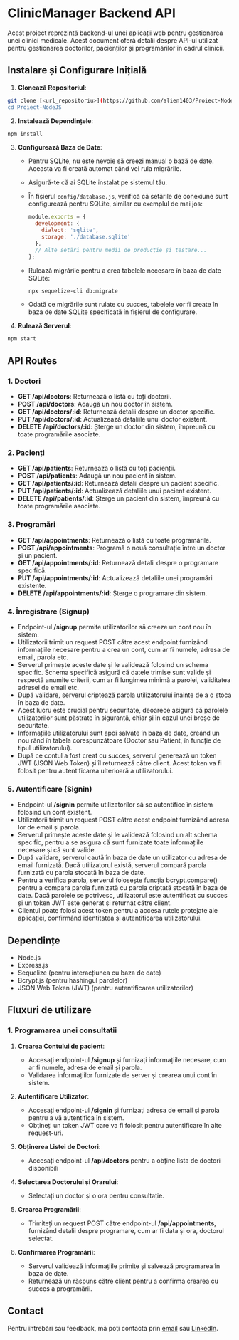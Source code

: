# ClinicManager Backend API

Acest proiect reprezintă backend-ul unei aplicații web pentru gestionarea unei clinici medicale. Acest document oferă detalii despre API-ul utilizat pentru gestionarea doctorilor, pacienților și programărilor în cadrul clinicii.

## Instalare și Configurare Inițială

1. **Clonează Repositoriul**: 
```bash
git clone [<url_repositoriu>](https://github.com/alien1403/Proiect-NodeJS.git)"
cd Proiect-NodeJS
```
2. **Instalează Dependințele**: 
```bash
npm install
```
3. **Configurează Baza de Date**: 
   - Pentru SQLite, nu este nevoie să creezi manual o bază de date. Aceasta va fi creată automat când vei rula migrările.
   - Asigură-te că ai SQLite instalat pe sistemul tău.
   - În fișierul `config/database.js`, verifică că setările de conexiune sunt configurează pentru SQLite, similar cu exemplul de mai jos:
   
     ```javascript
     module.exports = {
       development: {
         dialect: 'sqlite',
         storage: './database.sqlite'
       },
       // Alte setări pentru medii de producție și testare...
     };
     ```

   - Rulează migrările pentru a crea tabelele necesare în baza de date SQLite:
     ```
     npx sequelize-cli db:migrate
     ```

   - Odată ce migrările sunt rulate cu succes, tabelele vor fi create în baza de date SQLite specificată în fișierul de configurare.
4. **Rulează Serverul**: 
```bash
npm start
```
## API Routes

### 1. Doctori

- **GET /api/doctors**: Returnează o listă cu toți doctorii.
- **POST /api/doctors**: Adaugă un nou doctor în sistem.
- **GET /api/doctors/:id**: Returnează detalii despre un doctor specific.
- **PUT /api/doctors/:id**: Actualizează detaliile unui doctor existent.
- **DELETE /api/doctors/:id**: Șterge un doctor din sistem, împreună cu toate programările asociate.

### 2. Pacienți

- **GET /api/patients**: Returnează o listă cu toți pacienții.
- **POST /api/patients**: Adaugă un nou pacient în sistem.
- **GET /api/patients/:id**: Returnează detalii despre un pacient specific.
- **PUT /api/patients/:id**: Actualizează detaliile unui pacient existent.
- **DELETE /api/patients/:id**: Șterge un pacient din sistem, împreună cu toate programările asociate.

### 3. Programări

- **GET /api/appointments**: Returnează o listă cu toate programările.
- **POST /api/appointments**: Programă o nouă consultație între un doctor și un pacient.
- **GET /api/appointments/:id**: Returnează detalii despre o programare specifică.
- **PUT /api/appointments/:id**: Actualizează detaliile unei programări existente.
- **DELETE /api/appointments/:id**: Șterge o programare din sistem.
  
### 4. Înregistrare (Signup)
- Endpoint-ul **/signup** permite utilizatorilor să creeze un cont nou în sistem.
- Utilizatorii trimit un request POST către acest endpoint furnizând informațiile necesare pentru a crea un cont, cum ar fi numele, adresa de email, parola etc.
- Serverul primește aceste date și le validează folosind un schema specific. Schema specifică asigură că datele trimise sunt valide și respectă anumite criterii, cum ar fi lungimea minimă a parolei, validitatea adresei de email etc.
- După validare, serverul criptează parola utilizatorului înainte de a o stoca în baza de date. 
- Acest lucru este crucial pentru securitate, deoarece asigură că parolele utilizatorilor sunt păstrate în siguranță, chiar și în cazul unei breșe de securitate.
- Informațiile utilizatorului sunt apoi salvate în baza de date, creând un nou rând în tabela corespunzătoare (Doctor sau Patient, în funcție de tipul utilizatorului).
- După ce contul a fost creat cu succes, serverul generează un token JWT (JSON Web Token) și îl returnează către client. Acest token va fi folosit pentru autentificarea ulterioară a utilizatorului.
### 5. Autentificare (Signin)
- Endpoint-ul **/signin** permite utilizatorilor să se autentifice în sistem folosind un cont existent.
- Utilizatorii trimit un request POST către acest endpoint furnizând adresa lor de email și parola.
- Serverul primește aceste date și le validează folosind un alt schema specific, pentru a se asigura că sunt furnizate toate informațiile necesare și că sunt valide.
- După validare, serverul caută în baza de date un utilizator cu adresa de email furnizată. Dacă utilizatorul există, serverul compară parola furnizată cu parola stocată în baza de date.
- Pentru a verifica parola, serverul folosește funcția bcrypt.compare() pentru a compara parola furnizată cu parola criptată stocată în baza de date. Dacă parolele se potrivesc, utilizatorul este autentificat cu succes și un token JWT este generat și returnat către client.
- Clientul poate folosi acest token pentru a accesa rutele protejate ale aplicației, confirmând identitatea și autentificarea utilizatorului.
  
## Dependințe
- Node.js
- Express.js
- Sequelize (pentru interacțiunea cu baza de date)
- Bcrypt.js (pentru hashingul parolelor)
- JSON Web Token (JWT) (pentru autentificarea utilizatorilor)

## Fluxuri de utilizare
### 1. Programarea unei consultatii
1. **Crearea Contului de pacient**:
   - Accesați endpoint-ul **/signup** și furnizați informațiile necesare, cum ar fi numele, adresa de email și parola.
   - Validarea informațiilor furnizate de server și crearea unui cont în sistem.
  
2. **Autentificare Utilizator**:
   - Accesați endpoint-ul **/signin** și furnizați adresa de email și parola pentru a vă autentifica în sistem.
   - Obțineți un token JWT care va fi folosit pentru autentificare în alte request-uri.

3. **Obținerea Listei de Doctori**:

    - Accesați endpoint-ul **/api/doctors** pentru a obține lista de doctori disponibili 
  
4. **Selectarea Doctorului și Orarului**:

    - Selectați un doctor și o ora pentru consultație.

5. **Crearea Programării**:
    - Trimiteți un request POST către endpoint-ul **/api/appointments**, furnizând detalii despre programare, cum ar fi data și ora, doctorul selectat.   
  
6. **Confirmarea Programării**:
   - Serverul validează informațiile primite și salvează programarea în baza de date.
    - Returnează un răspuns către client pentru a confirma crearea cu succes a programării.
## Contact

Pentru întrebări sau feedback, mă poți contacta prin [email](mailto:hanghicelrazvanmihai@gmail.com) sau [LinkedIn](https://www.linkedin.com/in/razvanmihaihanghicel/).